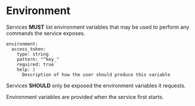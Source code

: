 # Environment

Services **MUST** list environment variables that may be used to perform any commands the service exposes.

```yaml{2}
environment:
  access_token:
    type: string
    pattern: "^key_"
    required: true
    help: |
      Description of how the user should produce this variable
```

Services **SHOULD** only be exposed the environment variables it requests.

Environment variables are provided when the service first starts.
